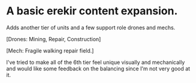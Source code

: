 # A basic erekir content expansion.
Adds another tier of units and a few support role drones and mechs.

[Drones: Mining, Repair, Construction]

[Mech: Fragile walking repair field.]

I've tried to make all of the 6th tier feel unique visually and mechanically and would like some feedback on the balancing since I'm not very good at it.
